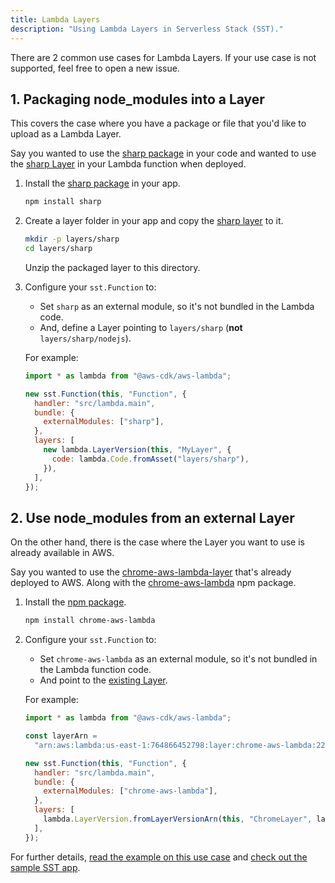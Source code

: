 ```yaml
---
title: Lambda Layers
description: "Using Lambda Layers in Serverless Stack (SST)."
---
```


There are 2 common use cases for Lambda Layers. If your use case is not supported, feel free to open a new issue.

## 1. Packaging node_modules into a Layer

This covers the case where you have a package or file that you'd like to upload as a Lambda Layer.

Say you wanted to use the [sharp package](https://www.npmjs.com/package/sharp) in your code and wanted to use the [sharp Layer](https://github.com/Umkus/lambda-layer-sharp/releases) in your Lambda function when deployed.

1. Install the [sharp package](https://www.npmjs.com/package/sharp) in your app.

   ```bash
   npm install sharp
   ```

2. Create a layer folder in your app and copy the [sharp layer](https://github.com/Umkus/lambda-layer-sharp/releases) to it.

   ```bash
   mkdir -p layers/sharp
   cd layers/sharp
   ```

   Unzip the packaged layer to this directory.

3. Configure your `sst.Function` to:

   - Set `sharp` as an external module, so it's not bundled in the Lambda code.
   - And, define a Layer pointing to `layers/sharp` (**not** `layers/sharp/nodejs`).

   For example:

   ```js
   import * as lambda from "@aws-cdk/aws-lambda";

   new sst.Function(this, "Function", {
     handler: "src/lambda.main",
     bundle: {
       externalModules: ["sharp"],
     },
     layers: [
       new lambda.LayerVersion(this, "MyLayer", {
         code: lambda.Code.fromAsset("layers/sharp"),
       }),
     ],
   });
   ```

## 2. Use node_modules from an external Layer

On the other hand, there is the case where the Layer you want to use is already available in AWS.

Say you wanted to use the [chrome-aws-lambda-layer](https://github.com/shelfio/chrome-aws-lambda-layer) that's already deployed to AWS. Along with the [chrome-aws-lambda](https://github.com/alixaxel/chrome-aws-lambda) npm package.

1. Install the [npm package](https://github.com/alixaxel/chrome-aws-lambda).

   ```bash
   npm install chrome-aws-lambda
   ```

2. Configure your `sst.Function` to:

   - Set `chrome-aws-lambda` as an external module, so it's not bundled in the Lambda function code.
   - And point to the [existing Layer](https://github.com/shelfio/chrome-aws-lambda-layer).

   For example:

   ```js
   import * as lambda from "@aws-cdk/aws-lambda";

   const layerArn =
     "arn:aws:lambda:us-east-1:764866452798:layer:chrome-aws-lambda:22";

   new sst.Function(this, "Function", {
     handler: "src/lambda.main",
     bundle: {
       externalModules: ["chrome-aws-lambda"],
     },
     layers: [
       lambda.LayerVersion.fromLayerVersionArn(this, "ChromeLayer", layerArn),
     ],
   });
   ```

For further details, [read the example on this use case](https://serverless-stack.com/examples/how-to-use-lambda-layers-in-your-serverless-app.html) and [check out the sample SST app](https://github.com/serverless-stack/examples/tree/main/layer-chrome-aws-lambda).
